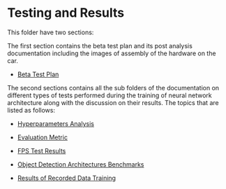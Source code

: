# Testing and Results

This folder have two sections:

The first section contains the beta test plan and its post analysis documentation including the images of assembly of the hardware on the car.

-  [Beta Test Plan](beta_test_plan/README.md)

The second sections contains all the sub folders of the documentation on different types of tests performed during the training of neural network architecture along with the discussion on their results. The topics that are listed as follows:

- [Hyperparameters Analysis](tensorflow_training_doc/hyperparameter_tweaking_and_tuning/README.md)

- [Evaluation Metric](tensorflow_training_doc/evaluation_metric/README.md)

- [FPS Test Results](tensorflow_training_doc/fps_results/README.md)

- [Object Detection Architectures Benchmarks](tensorflow_training_doc/object_detection_architecture_benchmarks/README.md)

- [Results of Recorded Data Training](tensorflow_training_doc/recorded_data_training_results)

  

